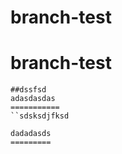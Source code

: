 branch-test
===========
branch-test
===========
```dkjdka
##dssfsd
adasdasdas
===========
``sdsksdjfksd

dadadasds
=========
